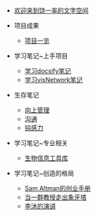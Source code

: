 - [欢迎来到饶一率的文字空间]()
- 项目成果
    - [项目一览](project/project.md)
- 学习笔记~上手项目
    - [学习docsify笔记](study_note/docsify.md)
    - [学习visNetwork笔记](study_note/visNetwork.md)

- 生存笔记
    - [向上管理](survive_note/向上管理.md)
    - [沟通](survive_note/沟通.md)
    - [钝感力](survive_note/钝感力.md)
- 学习笔记~专业相关
    - [生物信息工具库](study_note/bio.md)

- 学习笔记~创造的格局
    - [Sam Altman的创业手册](create_note/SamAltman1.md)
    - [当一群教授走出象牙塔](create_note/professor1.md)
    - [李沐的演讲](create_note/LiMu.md)

